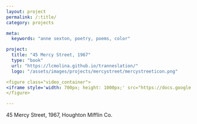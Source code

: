 ```yaml
---
layout: project
permalink: /:title/
category: projects

meta:
  keywords: "anne sexton, poetry, poems, color"

project:
  title: "45 Mercy Street, 1967"
  type: "book"
  url: "https://lcmolina.github.io/tranneslation/"
  logo: "/assets/images/projects/mercystreet/mercystreeticon.png"

<figure class="video_container">
<iframe style='width: 700px; height: 1000px;' src="https://docs.google.com/document/d/e/2PACX-1vR0NyQtxiT8i_jmj-ZBB-BvMri9O4vmFKlzdDguYhOCQKYmIj7BxhMxSwC4v6q6kJ7uP4dV__80LVYp/pub?embedded=true"></iframe>
</figure>

---
```

<p>45 Mercy Street, 1967, Houghton Mifflin Co.</p>
